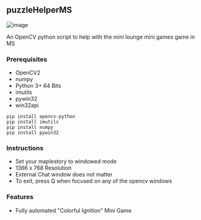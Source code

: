 ## puzzleHelperMS
![image](https://i.imgur.com/ZRkwCj8.jpg)

An OpenCV python script to help with the mini lounge mini games game in MS

### Prerequisites
- OpenCV2
- numpy
- Python 3+ 64 Bits
- imutils
- pywin32
- win32api

``` 
pip install opencv-python
pip install imutils
pip install numpy
pip install pywin32
```

### Instructions
- Set your maplestory to windowed mode
- 1366 x 768 Resolution
- External Chat window does not matter
- To exit, press Q when focused on any of the opencv windows

### Features
- Fully automated "Colorful Ignition" Mini Game

